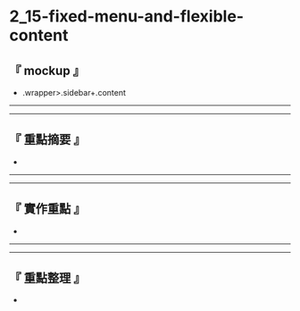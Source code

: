 # 2_15-fixed-menu-and-flexible-content

## 『 mockup 』
- .wrapper>.sidebar+.content

<hr>
<hr>

## 『 重點摘要 』
- 

<hr>
<hr>

## 『 實作重點 』
- 

<hr>
<hr>

## 『 重點整理 』
- 



